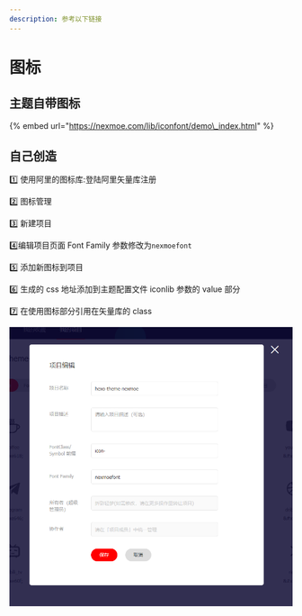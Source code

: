 ```yaml
---
description: 参考以下链接
---
```


# 图标

## 主题自带图标

{% embed url="https://nexmoe.com/lib/iconfont/demo\_index.html" %}

## 自己创造

1️⃣ 使用阿里的图标库:登陆阿里矢量库注册 

2️⃣ 图标管理

3️⃣ 新建项目

4️⃣编辑项目页面 Font Family 参数修改为`nexmoefont`

5️⃣ 添加新图标到项目 

6️⃣ 生成的 css 地址添加到主题配置文件 iconlib 参数的 value 部分

7️⃣ 在使用图标部分引用在矢量库的 class

![](../.gitbook/assets/2020-04-25_12-19-02.png)



